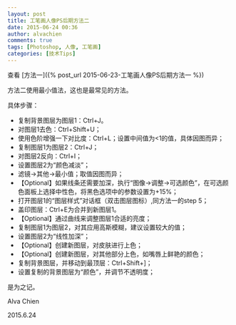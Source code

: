 ```yaml
---
layout: post
title: 工笔画人像PS后期方法二
date: 2015-06-24 00:36
author: alvachien
comments: true
tags: [Photoshop, 人像, 工笔画]
categories: [技术Tips]
---
```


查看 [方法一]({% post_url 2015-06-23-工笔画人像PS后期方法一 %}) 

方法二使用最小值法，这也是最常见的方法。

具体步骤：

- 复制背景图层为图层1：Ctrl+J。
- 对图层1去色：Ctrl+Shift+U；
- 使用色阶增强一下对比度：Ctrl+L；设置中间值为<1的值，具体因图而异；
- 复制图层1为图层2：Ctrl+J；
- 对图层2反向：Ctrl+I；
- 设置图层2为“颜色减淡”；
- 滤镜->其他->最小值；取值因图而异；
- 【Optional】如果线条还需要加深，执行“图像->调整->可选颜色”，在可选颜色面板上选择中性色，将黑色选项中的参数设置为+15%；
- 打开图层1的“图层样式”对话框（双击图层图标）,同方法一的step 5；
- 盖印图层：Ctrl+E为合并到新图层1。
- 【Optional】通过曲线来调整图层1合适的亮度；
- 复制图层1为图层2，对其应用高斯模糊，建议设置较大的值；
- 设置图层2为“线性加深”；
- 【Optional】创建新图层，对皮肤进行上色；
- 【Optional】创建新图层，对其他部分上色，如嘴唇上鲜艳的颜色；
- 复制背景图层，并移动到最顶层：Ctrl+Shift+]；
- 设置复制的背景图层为“颜色”，并调节不透明度；


是为之记。

Alva Chien

2015.6.24

